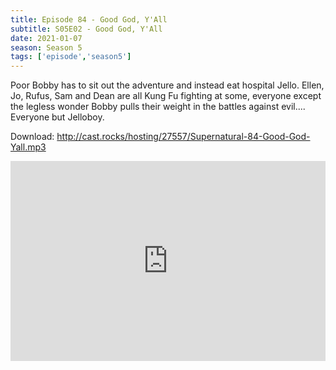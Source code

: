 ```yaml
---
title: Episode 84 - Good God, Y'All
subtitle: S05E02 - Good God, Y'All
date: 2021-01-07
season: Season 5
tags: ['episode','season5']
---
```


Poor Bobby has to sit out the adventure and instead eat hospital Jello. Ellen, Jo, Rufus, Sam and Dean are all Kung Fu fighting at some, everyone except the legless wonder Bobby pulls their weight in the battles against evil.... Everyone but Jelloboy.

Download: http://cast.rocks/hosting/27557/Supernatural-84-Good-God-Yall.mp3

<iframe src="https://cast.rocks/player/27557/Supernatural-84-Good-God-Yall.mp3?episodeTitle=Episode%2084%20-%20Good%20God%2C%20Y'All!&podcastTitle=Couple%20of%20Idjits&episodeDate=January%208th%2C%202021&imageURL=https%3A%2F%2Fcast.rocks%2Fhosting%2F27557%2Ffeeds%2FCAURZ.jpg" style="border: none; min-height: 265px; max-height: 320px; max-width: 558px; min-width: 270px; width: 100%; height: 100%;" scrollbars="no"></iframe>


